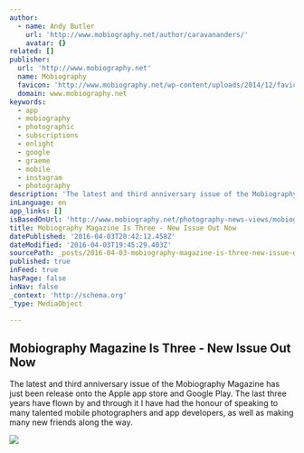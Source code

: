 ```yaml
---
author:
  - name: Andy Butler
    url: 'http://www.mobiography.net/author/caravananders/'
    avatar: {}
related: []
publisher:
  url: 'http://www.mobiography.net'
  name: Mobiography
  favicon: 'http://www.mobiography.net/wp-content/uploads/2014/12/favicon.png'
  domain: www.mobiography.net
keywords:
  - app
  - mobiography
  - photographic
  - subscriptions
  - enlight
  - google
  - graeme
  - mobile
  - instagram
  - photography
description: 'The latest and third anniversary issue of the Mobiography Magazine has just been release onto the Apple app store and Google Play. The last three years have flown by and through it I have had the honour of speaking to many talented mobile photographers and app developers, as well as making many new friends along the way.'
inLanguage: en
app_links: []
isBasedOnUrl: 'http://www.mobiography.net/photography-news-views/mobiography-magazine-issue-24/'
title: Mobiography Magazine Is Three - New Issue Out Now
datePublished: '2016-04-03T20:42:12.458Z'
dateModified: '2016-04-03T19:45:29.403Z'
sourcePath: _posts/2016-04-03-mobiography-magazine-is-three-new-issue-out-now.md
published: true
inFeed: true
hasPage: false
inNav: false
_context: 'http://schema.org'
_type: MediaObject

---
```

<article style=""><h1>Mobiography Magazine Is Three - New Issue Out Now</h1><p>The latest and third anniversary issue of the Mobiography Magazine has just been release onto the Apple app store and Google Play. The last three years have flown by and through it I have had the honour of speaking to many talented mobile photographers and app developers, as well as making many new friends along the way.</p><img src="http://www.mobiography.net/wp-content/uploads/2016/03/magfeatimg.jpg" /></article>